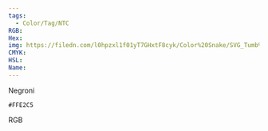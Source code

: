 ```yaml
---
tags:
  - Color/Tag/NTC
RGB:
Hex:
img: https://filedn.com/l0hpzxl1f01yT7GHxtF8cyk/Color%20Snake/SVG_Tumb%20Mass%20No%20Name/FFE2C5.svg
CMYK:
HSL:
Name:
---
```

Negroni
```palette
#FFE2C5
```
RGB
